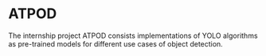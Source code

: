 # ATPOD
The internship project ATPOD consists implementations of YOLO algorithms as pre-trained models for different use cases of object detection.
